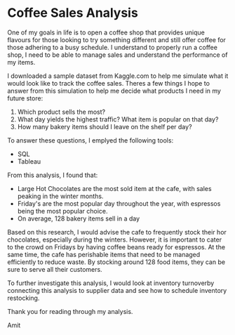 # Coffee Sales Analysis

One of my goals in life is to open a coffee shop that provides unique flavours for those looking to try something different and still offer coffee for those adhering to a busy schedule. I understand to properly run a coffee shop, I need to be able to manage sales and understand the performance of my items. 

I downloaded a sample dataset from Kaggle.com to help me simulate what it would look like to track the coffee sales. Theres a few things I hope to answer from this simulation to help me decide what products I need in my future store:

1.	Which product sells the most?
2.	What day yields the highest traffic? What item is popular on that day?
3.	How many bakery items should I leave on the shelf per day?

To answer these questions, I emplyed the following tools:
- SQL
- Tableau

From this analysis, I found that:
- Large Hot Chocolates are the most sold item at the cafe, with sales peaking in the winter months.
- Friday's are the most popular day throughout the year, with espressos being the most popular choice.
- On average, 128 bakery items sell in a day

Based on this research, I would advise the cafe to frequently stock their hor chocolates, especially during the winters. However, it is important to cater to the crowd on Fridays by having coffee beans ready for espressos. At the same time, the cafe has perishable items that need to be managed efficiently to reduce waste. By stocking around 128 food items, they can be sure to serve all their customers.

To further investigate this analysis, I would look at inventory turnoverby connecting this analysis to supplier data and see how to schedule inventory restocking.

Thank you for reading through my analysis.

Amit
